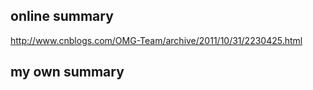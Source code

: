 online summary
-----------------

http://www.cnblogs.com/OMG-Team/archive/2011/10/31/2230425.html


my own summary
---------------------
